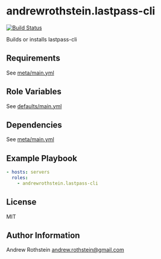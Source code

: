 andrewrothstein.lastpass-cli
=========
[![Build Status](https://travis-ci.org/andrewrothstein/ansible-lastpass-cli.svg?branch=master)](https://travis-ci.org/andrewrothstein/ansible-lastpass-cli)

Builds or installs lastpass-cli

Requirements
------------

See [meta/main.yml](meta/main.yml)

Role Variables
--------------

See [defaults/main.yml](defaults/main.yml)

Dependencies
------------

See [meta/main.yml](meta/main.yml)

Example Playbook
----------------

```yml
- hosts: servers
  roles:
    - andrewrothstein.lastpass-cli
```

License
-------

MIT

Author Information
------------------

Andrew Rothstein <andrew.rothstein@gmail.com>
